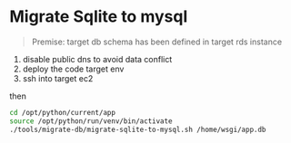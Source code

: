 # Migrate Sqlite to mysql

> Premise: target db schema has been defined in target rds instance

1. disable public dns to avoid data conflict
2. deploy the code target env
3. ssh into target ec2

then
```sh
cd /opt/python/current/app
source /opt/python/run/venv/bin/activate
./tools/migrate-db/migrate-sqlite-to-mysql.sh /home/wsgi/app.db
```

